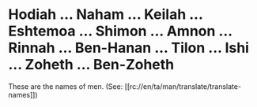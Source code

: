 # Hodiah ... Naham ... Keilah ... Eshtemoa ... Shimon ... Amnon ... Rinnah ... Ben-Hanan ... Tilon ... Ishi ... Zoheth ... Ben-Zoheth

These are the names of men. (See: [[rc://en/ta/man/translate/translate-names]])

